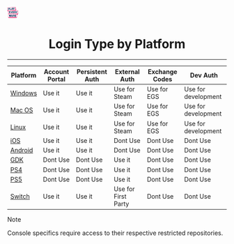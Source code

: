 <a href="/readme.md"><img src="/docs/images/PlayEveryWareLogo.gif" alt="README.md" width="5%"/></a>

# <div align="center">Login Type by Platform</div>
---


| Platform | Account Portal              | Persistent Auth | External Auth       | Exchange Codes | Dev Auth            |
|----------|-----------------------------|-----------------|---------------------|----------------|---------------------|
| [Windows](readme_login.md)             | Use it         | Use it          | Use for Steam       | Use for EGS    | Use for development |
| [Mac OS](readme_login.md)              | Use it         | Use it          | Use for Steam       | Use for EGS    | Use for development |
| [Linux](readme_login.md)               | Use it         | Use it          | Use for Steam       | Use for EGS    | Use for development |
| [iOS](readme_login.md)                 | Use it         | Use it          | Dont Use            | Dont Use       | Dont Use   |
| [Android](readme_login.md)             | Use it         | Use it          | Dont Use            | Dont Use       | Dont Use   |
| [GDK](gdk/readme_gdk_login.md)            | Dont Use       | Dont Use        | Use it              | Dont Use       | Dont Use   |
| [PS4](ps4/readme_ps4_login.md)            | Dont Use       | Dont Use        | Use it              | Dont Use       | Dont Use   |
| [PS5](ps5/readme_ps5_login.md)            | Dont Use       | Dont Use        | Use it              | Dont Use       | Dont Use   |
| [Switch](switch/readme_switch_login.md)   | Use it         | Use it          | Use for First Party | Dont Use       | Dont Use   |

> [!NOTE]
> Console specifics require access to their respective restricted repositories.